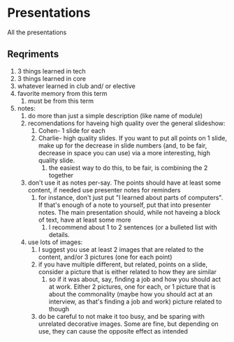 # Presentations
All the presentations

## Reqriments
1. 3 things learned in tech
2. 3 things learned in core
3. whatever learned in club and/ or elective
4. favorite memory from this term
	1. must be from this term
5. notes:
	1. do more than just a simple description (like name of module)
	2. recomendations for haveing high quality over the general slideshow:
		1. Cohen- 1 slide for each
		2. Charlie- high quality slides. If you want to put all points on 1 slide, make up for the decrease in slide numbers (and, to be fair, decrease in space you can use) via a more interesting, high quality slide.
			1. the easiest way to do this, to be fair, is combining the 2 together
	3. don't use it as notes per-say. The points should have at least some content, if needed use presenter notes for reminders
		1. for instance, don't just put "I learned about parts of computers". If that's enough of a note to yourself, put that into presenter notes. The main presentation should, while not haveing a block of text, have at least some more
			1. I recommend about 1 to 2 sentences (or a bulleted list with details.
	4. use lots of images:
		1. I suggest you use at least 2 images that are related to the content, and/or 3 pictures (one for each point)
		2. if you have multiple different, but related, points on a slide, consider a picture that is either related to how they are similar
			1. so if it was about, say, finding a job and how you should act at work. Either 2 pictures, one for each, or 1 picture that is about the commonality (maybe how you should act at an interview, as that's finding a job and work) picture related to though
		3. do be careful to not make it too busy, and be sparing with unrelated decorative images. Some are fine, but depending on use, they can cause the opposite effect as intended